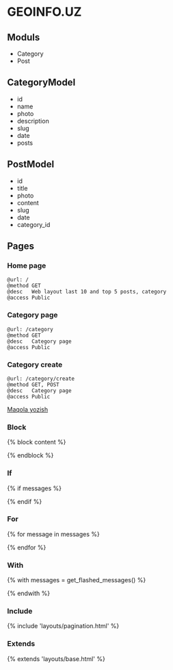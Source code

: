 # GEOINFO.UZ 


## Moduls
- Category
- Post

## CategoryModel
- id
- name
- photo
- description
- slug
- date
- posts

## PostModel 
- id
- title
- photo
- content
- slug
- date
- category_id


## Pages
### Home page
    @url: /
    @method GET
    @desc   Web layout last 10 and top 5 posts, category
    @access Public 

### Category page
    @url: /category
    @method GET
    @desc   Category page
    @access Public

### Category create
    @url: /category/create
    @method GET, POST
    @desc   Category page
    @access Public  



  <link rel="stylesheet" href="{{ url_for('static', filename='assets/css/blog.css') }}">


  <a class="nav-link btn btn-success text-light" href="{{ url_for('post.post_create')}}"> <i
                  class="fa fa-plus" aria-hidden="true"></i> Maqola yozish</a>

### Block
{% block content %} 

{% endblock %}


### If
{% if messages %} 

{% endif %}

### For
{% for message in messages %}

{% endfor %}

### With
{% with messages = get_flashed_messages() %}

 {% endwith %}

### Include
 {% include 'layouts/pagination.html' %}

### Extends
 {% extends 'layouts/base.html' %}
